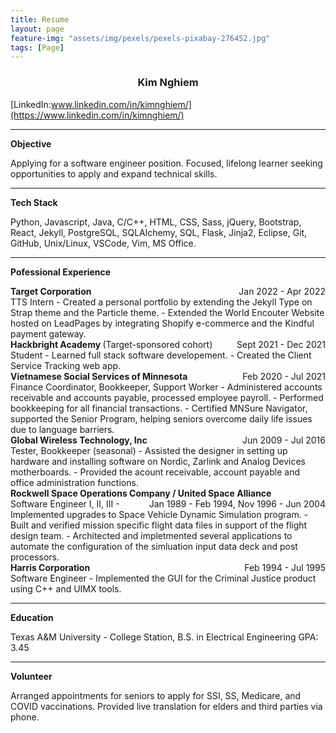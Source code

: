 ```yaml
---
title: Resume
layout: page
feature-img: "assets/img/pexels/pexels-pixabay-276452.jpg"
tags: [Page]
---
```


<h3 align="center">Kim Nghiem</h3>
<knghiem03@gmail.com>

[LinkedIn:www.linkedin.com/in/kimnghiem/](https://www.linkedin.com/in/kimnghiem/)

***
**Objective**

Applying for a software engineer position. Focused, lifelong learner seeking opportunities to apply and expand technical skills. 

***

**Tech Stack**

 Python, Javascript, Java, C/C++, HTML, CSS, Sass, jQuery, Bootstrap, React, Jekyll, PostgreSQL, SQLAlchemy, SQL, Flask, Jinja2, Eclipse, Git, GitHub, Unix/Linux, VSCode, Vim, MS Office.

***

**Pofessional Experience**

<div>
<b>Target Corporation</b>
<div style="float:right">Jan 2022 - Apr 2022</div>
</div>
TTS Intern
- Created a personal portfolio by extending the Jekyll Type on Strap theme and the Particle theme.
- Extended the World Encouter Website hosted on LeadPages by integrating Shopify e-commerce and the Kindful payment gateway. 

<div>
<b>Hackbright Academy </b> (Target-sponsored cohort)
<div style="float:right">Sept 2021 -  Dec 2021</div>
</div>
Student
- Learned full stack software developement. 
- Created the Client Service Tracking web app.

<div>
<b>Vietnamese Social Services of Minnesota</b>
<div style="float:right"> Feb 2020 - Jul 2021</div>
</div>
Finance Coordinator, Bookkeeper, Support Worker
- Administered accounts receivable and accounts payable, processed employee payroll.
- Performed bookkeeping for all financial transactions.
- Certified MNSure Navigator, supported the Senior Program, helping seniors overcome daily life issues due to language barriers.

<div>
<b>Global Wireless Technology, Inc</b> 
<div style="float:right"> Jun 2009 - Jul 2016</div>
</div>
Tester, Bookkeeper (seasonal)
- Assisted the designer in setting up hardware and installing software on Nordic, Zarlink and Analog Devices motherboards.
- Provided the acount receivable, account payable and office administration functions.

<div>
<b>Rockwell Space Operations Company / United Space Alliance</b> 
<div style="float:right"> Jan 1989 - Feb 1994, Nov 1996 - Jun 2004</div>
</div>
Software Engineer I, II, III
- Implemented upgrades to Space Vehicle Dynamic Simulation program.
- Built and verified mission specific flight data files in support of the flight design team.
- Architected and impletmented several applications to automate the configuration of the simluation input data deck and post processors.

<div>
<b>Harris Corporation</b>
<div style="float:right"> Feb 1994 - Jul 1995</div>
</div>
Software Engineer
- Implemented the GUI for the Criminal Justice product using C++ and UIMX tools.

***

**Education**

Texas A&M University - College Station, B.S. in Electrical Engineering GPA: 3.45

***

**Volunteer**

Arranged appointments for seniors to apply for SSI, SS, Medicare, and COVID vaccinations. Provided live translation for elders and third parties via phone.




